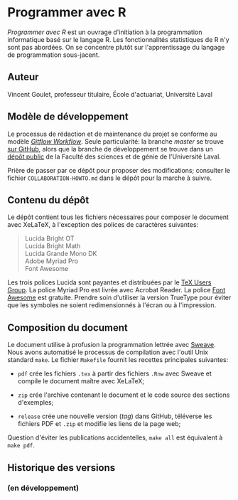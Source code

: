 # Programmer avec R

*Programmer avec R* est un ouvrage d'initiation à la programmation
informatique basé sur le langage R. Les fonctionnalités statistiques
de R n'y sont pas abordées. On se concentre plutôt sur l'apprentissage
du langage de programmation sous-jacent.

## Auteur

Vincent Goulet, professeur titulaire, École d'actuariat, Université Laval

## Modèle de développement

Le processus de rédaction et de maintenance du projet se conforme au
modèle
[*Gitflow Workflow*](https://www.atlassian.com/git/tutorials/comparing-workflows#gitflow-workflow).
Seule particularité: la branche *master* se
trouve [sur GitHub]((https://github.com/vigou3/programmer-avec-r)),
alors que la branche de développement se trouve dans
un
[dépôt public](https://projets.fsg.ulaval.ca/git/scm/vg/programmer-avec-r-develop) de
la Faculté des sciences et de génie de l'Université Laval.

Prière de passer par ce dépôt pour proposer des modifications;
consulter le fichier `COLLABORATION-HOWTO.md` dans le dépôt pour la
marche à suivre.

## Contenu du dépôt

Le dépôt contient tous les fichiers nécessaires pour composer le
document avec XeLaTeX, à l'exception des polices de caractères
suivantes:

> Lucida Bright OT  
> Lucida Bright Math  
> Lucida Grande Mono DK  
> Adobe Myriad Pro  
> Font Awesome

Les trois polices Lucida sont payantes et distribuées par le
[TeX Users Group](https://tug.org/lucida). La police Myriad Pro est
livrée avec Acrobat Reader. La police
[Font Awesome](http://fontawesome.io) est gratuite. Prendre soin
d'utiliser la version TrueType pour éviter que les symboles ne soient
redimensionnés à l'écran ou à l'impression.

## Composition du document

Le document utilise à profusion la programmation lettrée
avec
[Sweave](https://stat.ethz.ch/R-manual/R-devel/library/utils/doc/Sweave.pdf).
Nous avons automatisé le processus de compilation avec l'outil Unix
standard `make`. Le fichier `Makefile` fournit les recettes
principales suivantes:

- `pdf` crée les fichiers `.tex` à partir des fichiers `.Rnw` avec
  Sweave et compile le document maître avec XeLaTeX;

- `zip` crée l'archive contenant le document et le code source des
  sections d'exemples;

- `release` crée une nouvelle version (*tag*) dans GitHub, téléverse
  les fichiers PDF et `.zip` et modifie les liens de la page web;

Question d'éviter les publications accidentelles, `make all` est
équivalent à `make pdf`.

## Historique des versions

### (en développement)
